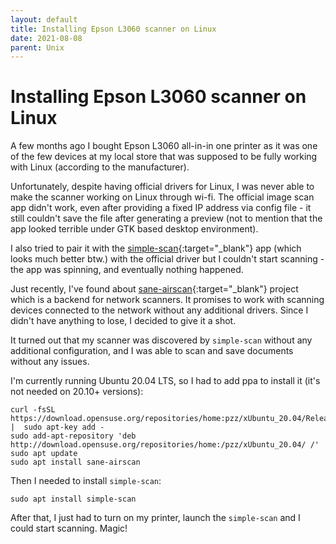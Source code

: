 ```yaml
---
layout: default
title: Installing Epson L3060 scanner on Linux
date: 2021-08-08
parent: Unix
---
```


# Installing Epson L3060 scanner on Linux

A few months ago I bought Epson L3060 all-in-in one printer as it was one of the few devices at my local store that was
supposed to be fully working with Linux (according to the manufacturer).

Unfortunately, despite having official drivers for Linux, I was never able to make the scanner working on Linux through wi-fi. The official image scan app didn't work, even after providing a fixed IP address via config file - it still couldn't save the file after generating a preview (not to mention that the app looked terrible under GTK based desktop environment).

I also tried to pair it with the [simple-scan](https://launchpad.net/simple-scan){:target="_blank"} app (which looks much better btw.) with the official driver but I couldn't start scanning - the app was spinning, and eventually nothing happened. 

Just recently, I've found about [sane-airscan](https://github.com/alexpevzner/sane-airscan){:target="_blank"} project which is a backend for network scanners. It promises to work with scanning devices connected to the network without any additional drivers. Since I didn't have anything to lose, I decided to give it a shot.

It turned out that my scanner was discovered by `simple-scan` without any additional configuration, and I was able to scan and save documents without any issues.

I'm currently running Ubuntu 20.04 LTS, so I had to add ppa to install it (it's not needed on 20.10+ versions):

```shell
curl -fsSL https://download.opensuse.org/repositories/home:pzz/xUbuntu_20.04/Release.key |  sudo apt-key add -
sudo add-apt-repository 'deb http://download.opensuse.org/repositories/home:/pzz/xUbuntu_20.04/ /'
sudo apt update
sudo apt install sane-airscan
```

Then I needed to install `simple-scan`:

```shell
sudo apt install simple-scan
```

After that, I just had to turn on my printer, launch the `simple-scan` and I could start scanning. Magic!
